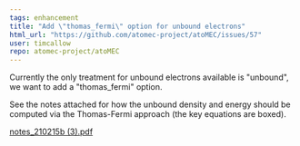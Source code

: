 ```yaml
---
tags: enhancement
title: "Add \"thomas_fermi\" option for unbound electrons"
html_url: "https://github.com/atomec-project/atoMEC/issues/57"
user: timcallow
repo: atomec-project/atoMEC
---
```


Currently the only treatment for unbound electrons available is "unbound", we want to add a "thomas_fermi" option.

See the notes attached for how the unbound density and energy should be computed via the Thomas-Fermi approach (the key equations are boxed).

[notes_210215b (3).pdf](https://github.com/atomec-project/atoMEC/files/6937948/notes_210215b.3.pdf)
